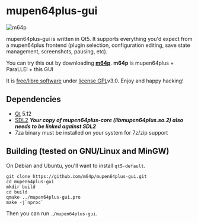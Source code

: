 # mupen64plus-gui

![m64p](http://i.imgur.com/NIa5Btx.png)

mupen64plus-gui is written in Qt5.
It supports everything you'd expect from a mupen64plus frontend
(plugin selection, configuration editing, save state management, screenshots, pausing, etc).

You can try this out by downloading [**m64p**](https://m64p.github.io/).
**m64p** is mupen64plus + ParaLLEl + this GUI

It is [free/libre software](https://www.fsf.org/blogs/rms/20140407-geneva-tedx-talk-free-software-free-society)
under [license GPL](https://www.gnu.org/licenses/gpl)v3.0.
Enjoy and happy hacking!

## Dependencies

- [Qt](https://www.qt.io/) 5.12
- [SDL2](https://www.libsdl.org/) ***Your copy of mupen64plus-core (libmupen64plus.so.2) also needs to be linked against SDL2***
- 7za binary must be installed on your system for 7z/zip support

## Building (tested on GNU/Linux and MinGW)

On Debian and Ubuntu, you'll want to install ```qt5-default```.
```
git clone https://github.com/m64p/mupen64plus-gui.git
cd mupen64plus-gui
mkdir build
cd build
qmake ../mupen64plus-gui.pro
make -j`nproc`
```
Then you can run ```./mupen64plus-gui```.
